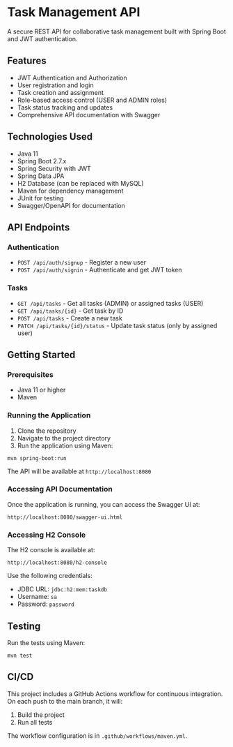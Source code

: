 # Task Management API

A secure REST API for collaborative task management built with Spring Boot and JWT authentication.

## Features

- JWT Authentication and Authorization
- User registration and login
- Task creation and assignment
- Role-based access control (USER and ADMIN roles)
- Task status tracking and updates
- Comprehensive API documentation with Swagger

## Technologies Used

- Java 11
- Spring Boot 2.7.x
- Spring Security with JWT
- Spring Data JPA
- H2 Database (can be replaced with MySQL)
- Maven for dependency management
- JUnit for testing
- Swagger/OpenAPI for documentation

## API Endpoints

### Authentication

- `POST /api/auth/signup` - Register a new user
- `POST /api/auth/signin` - Authenticate and get JWT token

### Tasks

- `GET /api/tasks` - Get all tasks (ADMIN) or assigned tasks (USER)
- `GET /api/tasks/{id}` - Get task by ID
- `POST /api/tasks` - Create a new task
- `PATCH /api/tasks/{id}/status` - Update task status (only by assigned user)

## Getting Started

### Prerequisites

- Java 11 or higher
- Maven

### Running the Application

1. Clone the repository
2. Navigate to the project directory
3. Run the application using Maven:

```
mvn spring-boot:run
```

The API will be available at `http://localhost:8080`

### Accessing API Documentation

Once the application is running, you can access the Swagger UI at:

```
http://localhost:8080/swagger-ui.html
```

### Accessing H2 Console

The H2 console is available at:

```
http://localhost:8080/h2-console
```

Use the following credentials:
- JDBC URL: `jdbc:h2:mem:taskdb`
- Username: `sa`
- Password: `password`

## Testing

Run the tests using Maven:

```
mvn test
```

## CI/CD

This project includes a GitHub Actions workflow for continuous integration. On each push to the main branch, it will:

1. Build the project
2. Run all tests

The workflow configuration is in `.github/workflows/maven.yml`.